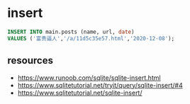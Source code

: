 # insert

```sql
INSERT INTO main.posts (name, url, date)
VALUES ('富贵逼人','/a/11d5c35e57.html','2020-12-08');
```

## resources
- https://www.runoob.com/sqlite/sqlite-insert.html
- https://www.sqlitetutorial.net/tryit/query/sqlite-insert/#4
- https://www.sqlitetutorial.net/sqlite-insert/